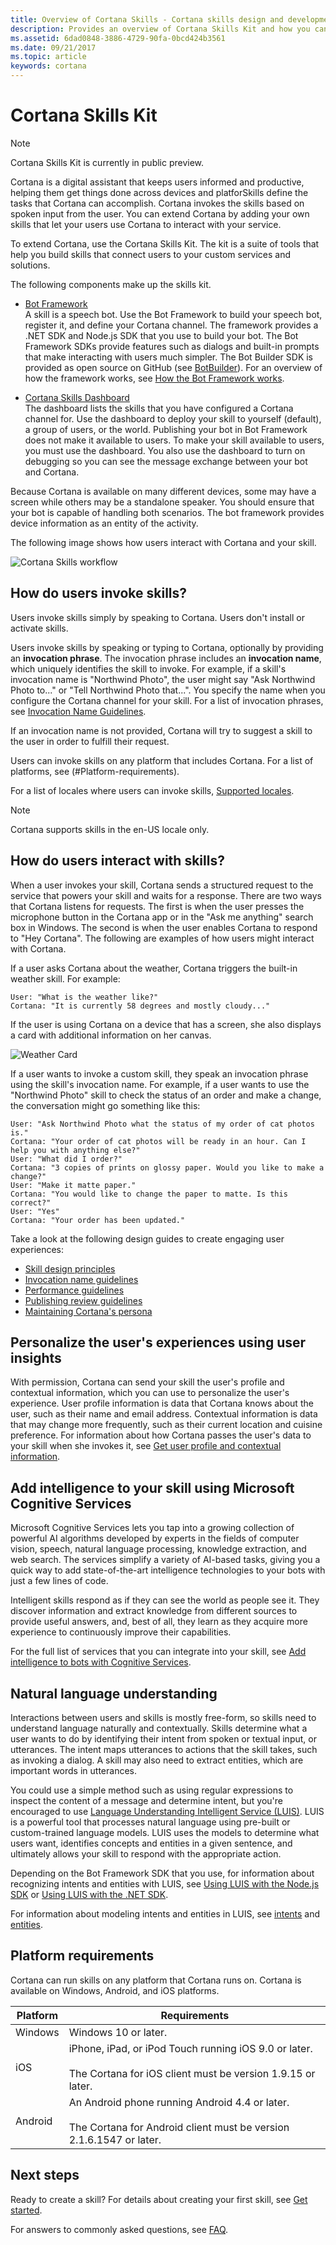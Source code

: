 ```yaml
---
title: Overview of Cortana Skills - Cortana skills design and development
description: Provides an overview of Cortana Skills Kit and how you can use it to extend Cortana so your users can use Cortana to interact with your service.
ms.assetid: 6dad0848-3886-4729-90fa-0bcd424b3561
ms.date: 09/21/2017
ms.topic: article
keywords: cortana
---
```


# Cortana Skills Kit

> [!NOTE]
> Cortana Skills Kit is currently in public preview.  


Cortana is a digital assistant that keeps users informed and productive, helping them get things done across devices and platforSkills define the tasks that Cortana can accomplish. Cortana invokes the skills based on spoken input from the user. You can extend Cortana by adding your own skills that let your users use Cortana to interact with your service.

To extend Cortana, use the Cortana Skills Kit. The kit is a suite of tools that help you build skills that connect users to your custom services and solutions. 

The following components make up the skills kit.

- [Bot Framework](https://docs.microsoft.com/en-us/bot-framework/)  
  A skill is a speech bot. Use the Bot Framework to build your speech bot, register it, and define your Cortana channel. The framework provides a .NET SDK and Node.js SDK that you use to build your bot. The Bot Framework SDKs provide features such as dialogs and built-in prompts that make interacting with users much simpler. The Bot Builder SDK is provided as open source on GitHub (see [BotBuilder](https://github.com/Microsoft/BotBuilder)). For an overview of how the framework works, see [How the Bot Framework works](https://docs.microsoft.com/en-us/bot-framework/overview-how-bot-framework-works).


  
- [Cortana Skills Dashboard](https://developer.microsoft.com/en-us/cortana/dashboard#!/home)  
  The dashboard lists the skills that you have configured a Cortana channel for. Use the dashboard to deploy your skill to yourself (default), a group of users, or the world. Publishing your bot in Bot Framework does not make it available to users. To make your skill available to users, you must use the dashboard. You also use the dashboard to turn on debugging so you can see the message exchange between your bot and Cortana.


Because Cortana is available on many different devices, some may have a screen while others may be a standalone speaker. You should ensure that your bot is capable of handling both scenarios. The bot framework provides device information as an entity of the activity. 


The following image shows how users interact with Cortana and your skill.

![Cortana Skills workflow](../images/workflow.png)


## How do users invoke skills?

Users invoke skills simply by speaking to Cortana. Users don't install or activate skills.

<!-- I'm confused by "don't install or activate" because there's this site where they can discover new skills: https://www.microsoft.com/en-us/windows/cortana/cortana-skills/. And in Cortana Notebook there's Skills, which they use to "manage and control what skills you've connected to."-->

Users invoke skills by speaking or typing to Cortana, optionally by providing an **invocation phrase**. The invocation phrase includes an **invocation name**, which uniquely identifies the skill to invoke. For example, if a skill's invocation name is "Northwind Photo", the user might say "Ask Northwind Photo to..." or "Tell Northwind Photo that...". You specify the name when you configure the Cortana channel for your skill. For a list of invocation phrases, see [Invocation Name Guidelines](cortana-invocation-guidelines.md). 

If an invocation name is not provided, Cortana will try to suggest a skill to the user in order to fulfill their request.

Users can invoke skills on any platform that includes Cortana. For a list of platforms, see (#Platform-requirements).

For a list of locales where users can invoke skills, [Supported locales](supported-locales.md).

> [!NOTE]
> Cortana supports skills in the en-US locale only.

## How do users interact with skills?

When a user invokes your skill, Cortana sends a structured request to the service that powers your skill and waits for a response. There are two ways that Cortana listens for requests. The first is when the user presses the microphone button in the Cortana app or in the "Ask me anything" search box in Windows. The second is when the user enables Cortana to respond to "Hey Cortana". The following are examples of how users might interact with Cortana.

If a user asks Cortana about the weather, Cortana triggers the built-in weather skill. For example:

```
User: "What is the weather like?"
Cortana: "It is currently 58 degrees and mostly cloudy..."
```

If the user is using Cortana on a device that has a screen, she also displays a card with additional information on her canvas.

![Weather Card](../images/getstarted/weather-card.png)

If a user wants to invoke a custom skill, they speak an invocation phrase using the skill's invocation name. For example, if a user wants to use the "Northwind Photo" skill to check the status of an order and make a change, the conversation might go something like this:

```
User: "Ask Northwind Photo what the status of my order of cat photos is."
Cortana: "Your order of cat photos will be ready in an hour. Can I help you with anything else?"
User: "What did I order?"
Cortana: "3 copies of prints on glossy paper. Would you like to make a change?"
User: "Make it matte paper."
Cortana: "You would like to change the paper to matte. Is this correct?"
User: "Yes"
Cortana: "Your order has been updated."
```

Take a look at the following design guides to create engaging user experiences:

* [Skill design principles](design-principles.md)
* [Invocation name guidelines](cortana-invocation-guidelines.md)
* [Performance guidelines](performance-guidelines.md)
* [Publishing review guidelines](skill-review-guidelines.md)
* [Maintaining Cortana's persona](cortanas-persona.md)


## Personalize the user's experiences using user insights

With permission, Cortana can send your skill the user's profile and contextual information, which you can use to personalize the user's experience. User profile information is data that Cortana knows about the user, such as their name and email address. Contextual information is data that may change more frequently, such as their current location and cuisine preference. For information about how Cortana passes the user's data to your skill when she invokes it, see [Get user profile and contextual information](get-user-profile-context.md).



## Add intelligence to your skill using Microsoft Cognitive Services

Microsoft Cognitive Services lets you tap into a growing collection of powerful AI algorithms developed by experts in the fields of computer vision, speech, natural language processing, knowledge extraction, and web search. The services simplify a variety of AI-based tasks, giving you a quick way to add state-of-the-art intelligence technologies to your bots with just a few lines of code.

Intelligent skills respond as if they can see the world as people see it. They discover information and extract knowledge from different sources to provide useful answers, and, best of all, they learn as they acquire more experience to continuously improve their capabilities.

For the full list of services that you can integrate into your skill, see [Add intelligence to bots with Cognitive Services](https://docs.microsoft.com/en-us/bot-framework/cognitive-services-bot-intelligence-overview).



## Natural language understanding

Interactions between users and skills is mostly free-form, so skills need to understand language naturally and contextually. Skills determine what a user wants to do by identifying their intent from spoken or textual input, or utterances. The intent maps utterances to actions that the skill takes, such as invoking a dialog. A skill may also need to extract entities, which are important words in utterances.

You could use a simple method such as using regular expressions to inspect the content of a message and determine intent, but you're encouraged to use [Language Understanding Intelligent Service (LUIS)](https://luis.ai). LUIS is a powerful tool that processes natural language using pre-built or custom-trained language models. LUIS uses the models to determine what users want, identifies concepts and entities in a given sentence, and ultimately allows your skill to respond with the appropriate action.


Depending on the Bot Framework SDK that you use, for information about recognizing intents and entities with LUIS, see [Using LUIS with the Node.js SDK](https://docs.microsoft.com/en-us/bot-framework/nodejs/bot-builder-nodejs-recognize-intent-luis) or [Using LUIS with the .NET SDK](https://docs.microsoft.com/en-us/bot-framework/dotnet/bot-builder-dotnet-luis-dialogs).

For information about modeling intents and entities in LUIS, see [intents](https://www.microsoft.com/cognitive-services/en-us/LUIS-api/documentation/Add-intents) and [entities](https://www.microsoft.com/cognitive-services/en-us/LUIS-api/documentation/Add-entities).


## Platform requirements

Cortana can run skills on any platform that Cortana runs on. Cortana is available on Windows, Android, and iOS platforms.

|Platform|Requirements
|-|-
|Windows|Windows 10 or later.
|iOS|iPhone, iPad, or iPod Touch running iOS 9.0 or later.<br /><br />The Cortana for iOS client must be version 1.9.15 or later.
|Android|An Android phone running Android 4.4 or later.<br /><br />The Cortana for Android client must be version 2.1.6.1547 or later.



## Next steps

Ready to create a skill? For details about creating your first skill, see [Get started](get-started.md).

For answers to commonly asked questions, see [FAQ](faq.md).
